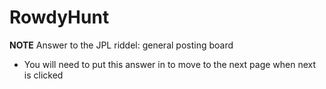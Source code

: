 # RowdyHunt

**NOTE**
Answer to the JPL riddel: general posting board

- You will need to put this answer in to move to the next page when next is clicked
